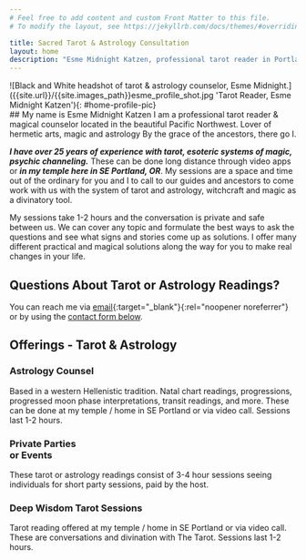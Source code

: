 ```yaml
---
# Feel free to add content and custom Front Matter to this file.
# To modify the layout, see https://jekyllrb.com/docs/themes/#overriding-theme-defaults

title: Sacred Tarot & Astrology Consultation
layout: home
description: "Esme Midnight Katzen, professional tarot reader in Portland, Oregon. Lover of hermetic arts, magic and astrology By the grace of the ancestors, there go I."
---
```

<section id="home-intro-section" class="wrapper" markdown=1>
<div markdown=1 id="home-intro-pic">
![Black and White headshot of tarot & astrology counselor, Esme Midnight.]({{site.url}}/{{site.images_path}}esme_profile_shot.jpg 'Tarot Reader, Esme Midnight Katzen'){: #home-profile-pic}
</div>
<div id="home-intro-text" markdown=1>
## My name is Esme Midnight Katzen
I am a professional tarot reader &amp; magical counselor located in the beautiful Pacific Northwest. Lover of hermetic arts, magic and astrology By the grace of the ancestors, there go I.

***I have over 25 years of experience with tarot, esoteric systems of magic, psychic channeling.*** These can be done long distance through video apps or ***in my temple here in SE Portland, OR***. My sessions are a space and time out of the ordinary for you and I to call to our guides and ancestors to come work with us with the system of tarot and astrology, witchcraft and magic as a divinatory tool.

My sessions take 1-2 hours and the conversation is private and safe between us. We can cover any topic and formulate the best ways to ask the questions and see what signs and stories come up as solutions. I offer many different practical and magical solutions along the way for you to make real changes in your life.

## Questions About Tarot or Astrology Readings?
You can reach me via [email](mailto:esme.midnight.tarot@gmail.com){:target="_blank"}{:rel="noopener noreferrer"} or by using the [contact form below](#contact-form).

</div>
</section>
<section id="home-offerings-section">
<h2 class="wrapper">Offerings - Tarot & Astrology</h2>
<div id="offerings" class="wrapper">
<div class="offering-card">
<h3>Astrology Counsel</h3>
Based in a western Hellenistic tradition. Natal chart readings, progressions, progressed moon phase interpretations, transit readings, and more. These can be done at my temple / home in SE Portland or via video call. Sessions last 1-2 hours.
</div>
<div class="offering-card">
<h3>Private Parties <br>or Events</h3>
These tarot or astrology readings consist of 3-4 hour sessions seeing individuals for short party sessions, paid by the host.
</div>
<div class="offering-card">
<h3>Deep Wisdom Tarot Sessions</h3>
Tarot reading offered at my temple / home in SE Portland or via video call. These are conversations and divination with The Tarot. Sessions last 1-2 hours.
</div>
</div>
</section>